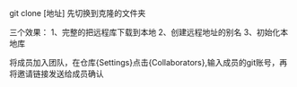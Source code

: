 git clone [地址]    先切换到克隆的文件夹

三个效果：
1、完整的把远程库下载到本地
2、创建远程地址的别名
3、初始化本地库

将成员加入团队，在仓库{Settings}点击{Collaborators},输入成员的git账号，再将邀请链接发送给成员确认